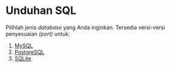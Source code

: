 # Unduhan SQL

Pilihlah jenis _database_ yang Anda inginkan. Tersedia versi-versi penyesuaian _(port)_ untuk:
1. [MySQL](./mysql/quran-indonesia-my.sql)
2. [PostgreSQL](./postgresql/quran-indonesia-postgres.sql)
3. [SQLite](./sqlite/quran-indonesia-sqlite.sql)

